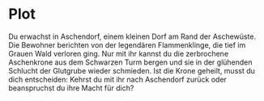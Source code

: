 # Plot

Du erwachst in Aschendorf, einem kleinen Dorf am Rand der Aschewüste. Die Bewohner berichten von der legendären Flammenklinge, die tief im Grauen Wald verloren ging. Nur mit ihr kannst du die zerbrochene Aschenkrone aus dem Schwarzen Turm bergen und sie in der glühenden Schlucht der Glutgrube wieder schmieden. Ist die Krone geheilt, musst du dich entscheiden: Kehrst du mit ihr nach Aschendorf zurück oder beanspruchst du ihre Macht für dich?
